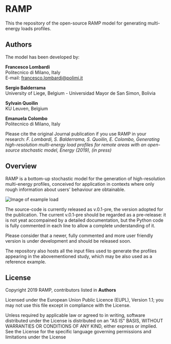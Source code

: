 # RAMP
This the repository of the open-source RAMP model for generating multi-energy loads profiles.

## Authors
The model has been developed by:

**Francesco Lombardi** <br/>
Politecnico di Milano, Italy <br/>
E-mail: francesco.lombardi@polimi.it <br/>

**Sergio Balderrama** <br/>
University of Liege, Belgium - Universidad Mayor de San Simon, Bolivia <br/>

**Sylvain Quoilin** <br/>
KU Leuven, Belgium <br/>

**Emanuela Colombo** <br/>
Politecnico di Milano, Italy <br/>

Please cite the original Journal publication if you use RAMP in your research:
*F. Lombardi, S. Balderrama, S. Quoilin, E. Colombo, Generating high-resolution multi-energy load profiles for remote areas with an open-source stochastic model, Energy (2019), (in press)*

## Overview
RAMP is a bottom-up stochastic model for the generation of high-resolution multi-energy profiles, conceived for application in contexts where only rough information about users' behaviour are obtainable.

![Image of example load](https://github.com/SESAM-Polimi/RAMP/blob/master/Example%20output.png)

The source-code is currently released as v.0.1-pre, the version adopted for the publication. The current v.0.1-pre should be regarded as a pre-release: it is not yeat accompained by a detailed documentation, but the Python code is fully commented in each line to allow a complete understanding of it.

Please consider that a newer, fully commented and more user friendly version is under development and should be released soon.

The repository also hosts all the input files used to generate the profiles appearing in the abovementioned study, which may be also used as a reference example.

## License
Copyright 2019 RAMP, contributors listed in **Authors**

Licensed under the European Union Public Licence (EUPL), Version 1.1; you may not use this file except in compliance with the License. 

Unless required by applicable law or agreed to in writing, software distributed under the License is distributed on an "AS IS" BASIS, WITHOUT WARRANTIES OR CONDITIONS OF ANY KIND, either express or implied. See the License for the specific language governing permissions and limitations under the License
